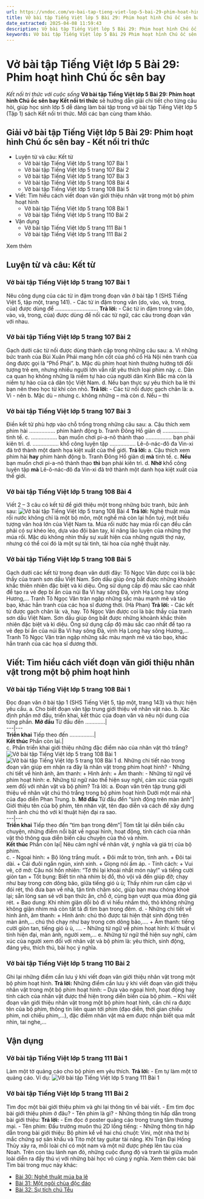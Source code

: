 ```yaml
---
url: https://vndoc.com/vo-bai-tap-tieng-viet-lop-5-bai-29-phim-hoat-hinh-chu-oc-sen-bay-339344
title: Vở bài tập Tiếng Việt lớp 5 Bài 29: Phim hoạt hình Chú ốc sên bay - Kết nối tri thức với cuộc sống - VnDoc.com
date_extracted: 2025-04-08 11:59:43
description: Vở bài tập Tiếng Việt lớp 5 Bài 29: Phim hoạt hình Chú ốc sên bay  Kết nối tri thức được biên soạn nhằm giúp các em HS nhanh chóng hiểu bài và đạt kết quả tốt trong học tập môn Tiếng Việt lớp 5 sách Kết nối tri thức mới.
keywords: Vở bài tập Tiếng Việt lớp 5 Bài 29 Phim hoạt hình Chú ốc sên bay,giải vở bài tập tiếng việt 5 kết nối bài 29,giải vbt tiếng tiếng 5 kết nối trang 107,giải vbt tiếng việt 5 kết nối Phim hoạt hình Chú ốc sên bay,vbt tiếng việt 5 kết nối,bài 29 Phim hoạt hình Chú ốc sên bay
---
```


# Vở bài tập Tiếng Việt lớp 5 Bài 29: Phim hoạt hình Chú ốc sên bay
 _Kết nối tri thức với cuộc sống_
**Vở bài tập Tiếng Việt lớp 5 Bài 29: Phim hoạt hình Chú ốc sên bay Kết nối tri thức** sẽ hướng dẫn giải chi tiết cho từng câu hỏi, giúp học sinh lớp 5 dễ dàng làm bài tập trong vở bài tập Tiếng Việt lớp 5 \(Tập 1\) sách Kết nối tri thức. Mời các bạn cùng tham khảo.
## Giải vở bài tập Tiếng Việt lớp 5 Bài 29: Phim hoạt hình Chú ốc sên bay - Kết nối tri thức
  * Luyện từ và câu: Kết từ
    * Vở bài tập Tiếng Việt lớp 5 trang 107 Bài 1
    * Vở bài tập Tiếng Việt lớp 5 trang 107 Bài 2
    * Vở bài tập Tiếng Việt lớp 5 trang 107 Bài 3
    * Vở bài tập Tiếng Việt lớp 5 trang 108 Bài 4
    * Vở bài tập Tiếng Việt lớp 5 trang 108 Bài 5
  * Viết: Tìm hiểu cách viết đoạn văn giới thiệu nhân vật trong một bộ phim hoạt hình
    * Vở bài tập Tiếng Việt lớp 5 trang 108 Bài 1
    * Vở bài tập Tiếng Việt lớp 5 trang 110 Bài 2
  * Vận dụng
    * Vở bài tập Tiếng Việt lớp 5 trang 111 Bài 1
    * Vở bài tập Tiếng Việt lớp 5 trang 111 Bài 2

Xem thêm
## Luyện từ và câu: Kết từ
### Vở bài tập Tiếng Việt lớp 5 trang 107 Bài 1
Nêu công dụng của các từ in đậm trong đoạn văn ở bài tập 1 \(SHS Tiếng Việt 5, tập một, trang 141\).
\- Các từ in đậm trong văn \(do, vào, và, trong, của\) được dùng để ……………………….
**Trả lời:**
\- Các từ in đậm trong văn \(do, vào, và, trong, của\) được dùng để nối các từ ngữ, các câu trong đoạn văn với nhau.
### Vở bài tập Tiếng Việt lớp 5 trang 107 Bài 2
Gạch dưới các từ nối được dùng thành cặp trong những câu sau:
a. Vì những bức tranh của Bùi Xuân Phái mang hồn cốt của phố cổ Hà Nội nên tranh của ông được gọi là “Phố Phái”.
b. Mặc dù phim hoạt hình thường hướng tới đối tượng trẻ em, nhưng nhiều người lớn vẫn rất yêu thích loại phim này.
c. Dân ca quan họ không những là niềm tự hào của người dân Kinh Bắc mà còn là niềm tự hào của cả dân tộc Việt Nam.
d. Nếu bạn thực sự yêu thích ba lê thì bạn nên theo học từ khi còn nhỏ.
**Trả lời:**
\- Các từ nối được gạch chân là:
a. Vì - nên
b. Mặc dù – nhưng
c. không những – mà còn
d. Nếu – thì
### Vở bài tập Tiếng Việt lớp 5 trang 107 Bài 3
Điền kết từ phù hợp vào chỗ trống trong những câu sau:
a. Cậu thích xem phim hài ................. phim hành động
b. Tranh Đông Hồ giản dị ................. tinh tế.
c. ................. bạn muốn chơi pi-a-nô thành thạo ................. bạn phải kiên trì.
d. ................. khổ công luyện tập ................. Lê-ô-nác-đô đa Vin-xi đã trở thành một danh họa kiệt xuất của thế giới.
**Trả lời:**
a. Cậu thích xem phim hài **hay** phim hành động
b. Tranh Đông Hồ giản dị **mà** tinh tế.
c. **Nếu** bạn muốn chơi pi-a-nô thành thạo **thì** bạn phải kiên trì.
d. **Nhờ** khổ công luyện tập **mà** Lê-ô-nác-đô đa Vin-xi đã trở thành một danh họa kiệt xuất của thế giới.
### Vở bài tập Tiếng Việt lớp 5 trang 108 Bài 4
Viết 2 – 3 câu có kết từ để giới thiệu một trong những bức tranh, bức ảnh sau:
![Vở bài tập Tiếng Việt lớp 5 trang 108 Bài 4](https://i.vdoc.vn/data/image/2025/03/25/vbt-tv5-kntt-bai-29-phim-hoat-hinh-chu-oc-sen-bay-1.jpg)
**Trả lời:**
Nghệ thuật múa rối nước không chỉ là một bộ môn, một nghề mà còn lại hồn tuý, một biểu tượng văn hoá lớn của Việt Nam ta. Múa rối nước hay múa rối cạn đều cần phải có sự khéo léo, dựa vào đôi bàn tay, kĩ năng lão luyện của những thợ múa rối. Mặc dù không nhìn thấy sự xuất hiện của những người thợ này, nhưng có thể coi đó là một sự tài tình, tài hoa của nghệ thuật này.
### Vở bài tập Tiếng Việt lớp 5 trang 108 Bài 5
Gạch dưới các kết từ trong đoạn văn dưới đây:
Tô Ngọc Vân được coi là bậc thầy của tranh sơn dầu Việt Nam. Sơn dầu giúp ông bắt được những khoảnh khắc thiên nhiên đặc biệt và kì diệu. Ông sử dụng cấp độ màu sắc cao nhất để tạo ra vẻ đẹp bí ẩn của núi Ba Vì hay sông Đà, vịnh Hạ Long hay sông Hương,... Tranh Tô Ngọc Vân tràn ngập những sắc màu mạnh mẽ và táo bạo, khác hẳn tranh của các họa sĩ đương thời.
\(Hà Phan\)
**Trả lời:**
\- Các kết từ được gạch chân là: và, hay.
Tô Ngọc Vân được coi là bậc thầy của tranh sơn dầu Việt Nam. Sơn dầu giúp ông bắt được những khoảnh khắc thiên nhiên đặc biệt và kì diệu. Ông sử dụng cấp độ màu sắc cao nhất để tạo ra vẻ đẹp bí ẩn của núi Ba Vì hay sông Đà, vịnh Hạ Long hay sông Hương,... Tranh Tô Ngọc Vân tràn ngập những sắc màu mạnh mẽ và táo bạo, khác hẳn tranh của các họa sĩ đương thời.
## Viết: Tìm hiểu cách viết đoạn văn giới thiệu nhân vật trong một bộ phim hoạt hình
### Vở bài tập Tiếng Việt lớp 5 trang 108 Bài 1
Đọc đoạn văn ở bài tập 1 \(SHS Tiếng Việt 5, tập một, trang 143\) và thực hiện yêu cầu.
a. Cho biết đoạn văn tập trung giới thiệu về nhân vật nào.
b. Xác định phần mở đầu, triển khai, kết thúc của đoạn văn và nêu nội dung của từng phần.
**Mở đầu** Từ đầu đến ………….|   
---|---  
**Triển khai** Tiếp theo đến …………….|   
**Kết thúc** Phần còn lại.|   
c. Phần triển khai giới thiệu những đặc điểm nào của nhân vật thỏ trắng?
![Vở bài tập Tiếng Việt lớp 5 trang 108 Bài 1](https://i.vdoc.vn/data/image/2025/03/25/vbt-tv5-kntt-bai-29-phim-hoat-hinh-chu-oc-sen-bay-2.jpg)
![Vở bài tập Tiếng Việt lớp 5 trang 108 Bài 1](https://i.vdoc.vn/data/image/2025/03/25/vbt-tv5-kntt-bai-29-phim-hoat-hinh-chu-oc-sen-bay-3.jpg)
d. Những chi tiết nào trong đoạn văn giúp em nhận ra đây là nhân vật trong phim hoạt hình?
\- Những chi tiết về hình ảnh, âm thanh:
\+ Hình ảnh:
\+ Âm thanh:
\- Những từ ngữ về phim hoạt hình:
e. Những từ ngữ nào thể hiện suy nghĩ, cảm xúc của người xem đối với nhân vật và bộ phim?
Trả lời:
a. Đoạn văn trên tập trung giới thiệu về nhân vật chú thỏ trắng trong bộ phim hoạt hình Dưới một mái nhà của đạo diễn Phan Trung.
b.
**Mở đầu** Từ đầu đến “sinh động trên màn ảnh”| Giới thiệu tên của bộ phim, tên nhân vật, tên đạo diễn và cách để xây dựng hình ảnh chú thỏ với kĩ thuật hiện đại ra sao.  
---|---  
**Triển khai** Tiếp theo đến “tìm bạn trong đêm”| Tóm tắt lại diễn biến câu chuyện, những điểm nổi bật về ngoại hình, hoạt động, tính cách của nhân vật thỏ thông qua diễn biến câu chuyện của thỏ và nhím.  
**Kết thúc** Phần còn lại| Nêu cảm nghĩ về nhân vật, ý nghĩa và giá trị của bộ phim.  
c.
\- Ngoại hình:
\+ Bộ lông trắng muốt.
\+ Đôi mắt to tròn, tinh anh.
\+ Đôi tai dài.
\+ Cái đuôi ngắn ngủn, xinh xinh.
\+ Giọng nói ấm áp.
\- Tính cách:
\+ Vui vẻ, cở mở: Câu nói hồn nhiên: “Tớ thì lại khoái nhất món này\!” và tiếng cười giòn tan
\+ Tốt bụng: Biết tin nhà nhím bị đổ, thỏ vội vã đến giúp đỡ; chạy như bay trong cơn dông bão, giữa tiếng gió ù ù; Thấy nhím run cầm cập vì đói rét, thỏ đưa bạn về nhà, tận tình chăm sóc, giúp bạn mau chóng khoẻ lại; sẵn lòng san sẻ với bạn thức ăn, chỗ ở, cùng bạn vượt qua mùa đông giá rét.
\+ Bao dung: Khi nhím giận dỗi bỏ đi vì hiểu nhầm thỏ, thỏ không những không giận nhím mà còn tất tả đi tìm bạn trong đêm.
d.
\- Những chi tiết về hình ảnh, âm thanh:
\+ Hình ảnh: chú thỏ được tái hiện thật sinh động trên màn ảnh,… chú thỏ chạy như bay trong cơn dông bão,….
\+ Âm thanh: tiếng cười giòn tan, tiếng gió ù ù, ….
\- Những từ ngữ về phim hoạt hình: kĩ thuật vi tính hiện đại, màn ảnh, người xem,…
e. Những từ ngữ thể hiện suy nghĩ, cảm xúc của người xem đối với nhân vật và bộ phim là: yêu thích, sinh động, đáng yêu, thích thú, bài học ý nghĩa.
### Vở bài tập Tiếng Việt lớp 5 trang 110 Bài 2
Ghi lại những điểm cần lưu ý khi viết đoạn văn giới thiệu nhân vật trong một bộ phim hoạt hình.
**Trả lời:**
Những điểm cần lưu ý khi viết đoạn văn giới thiệu nhân vật trong một bộ phim hoạt hình:
– Dựa vào ngoại hình, hoạt động hay tính cách của nhân vật được thể hiện trong diễn biến của bộ phim.
– Khi viết đoạn văn giới thiệu nhân vật trong một bộ phim hoạt hình, cần chỉ ra được tên của bộ phim, thông tin liên quan tới phim \(đạo diễn, thời gian chiếu phim, nơi chiếu phim,…\), đặc điểm nhân vật mà em được nhận biết qua mắt nhìn, tai nghe,…
## Vận dụng
### Vở bài tập Tiếng Việt lớp 5 trang 111 Bài 1
Làm một tờ quảng cáo cho bộ phim em yêu thích.
**Trả lời:**
\- Em tự làm một tờ quảng cáo.
Ví dụ:
![Vở bài tập Tiếng Việt lớp 5 trang 111 Bài 1](https://i.vdoc.vn/data/image/2025/03/25/vbt-tv5-kntt-bai-29-phim-hoat-hinh-chu-oc-sen-bay-4.jpg)
### Vở bài tập Tiếng Việt lớp 5 trang 111 Bài 2
Tìm đọc một bài giới thiệu phim và ghi lại thông tin về bài viết.
\- Em tìm đọc bài giới thiệu phim ở đâu?
\- Tên phim là gì?
\- Những thông tin hấp dẫn trong bài giới thiệu:
**Trả lời:**
\- Em đọc ở poster quảng cáo trong trung tâm thương mại.
\- Tên phim: Đấu trường muôn thú 2D lồng tiếng:
\- Những thông tin hấp dẫn trong bài giới thiệu: Bộ phim kể về hai chú chuột: Vini, một nhà thơ bị mắc chứng sợ sân khấu và Tito một tay guitar tài năng. Khi Trận Đại Hồng Thủy xảy ra, mỗi loài chỉ có một nam và một nữ được phép lên tàu của Noah. Trên con tàu lánh nạn đó, những cuộc đụng độ và tranh tài giữa muôn loài diễn ra đầy thú vị với những bài học vô cùng ý nghĩa.
Xem thêm các bài Tìm bài trong mục này khác:
  * [Bài 30: Nghệ thuật múa ba lê](</vo-bai-tap-tieng-viet-lop-5-bai-30-nghe-thuat-mua-ba-le-339346>)
  * [Bài 31: Một ngôi chùa độc đáo](</vo-bai-tap-tieng-viet-lop-5-bai-31-mot-ngoi-chua-doc-dao-339465>)
  * [Bài 32: Sự tích chú Tễu](</vo-bai-tap-tieng-viet-lop-5-bai-32-su-tich-chu-teu-339466>)


